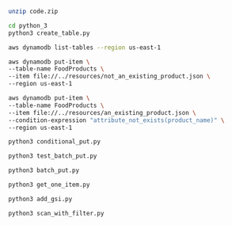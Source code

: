 
```sh
unzip code.zip
```

```sh
cd python_3
python3 create_table.py
```

```sh
aws dynamodb list-tables --region us-east-1
```

```sh
aws dynamodb put-item \
--table-name FoodProducts \
--item file://../resources/not_an_existing_product.json \
--region us-east-1
```

```sh
aws dynamodb put-item \
--table-name FoodProducts \
--item file://../resources/an_existing_product.json \
--condition-expression "attribute_not_exists(product_name)" \
--region us-east-1
```

```sh
python3 conditional_put.py
```

```sh
python3 test_batch_put.py
```

```sh
python3 batch_put.py
```

```sh
python3 get_one_item.py
```

```sh
python3 add_gsi.py
```

```sh
python3 scan_with_filter.py
```
